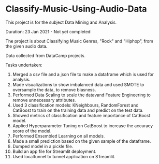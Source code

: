 # Classify-Music-Using-Audio-Data

This project is for the subject Data Mining and Analysis.

Duration: 23 Jan 2021 - Not yet completed

The project is about Classifying Music Genres, "Rock" and "Hiphop", from the given audio data. 

Data collected from DataCamp projects.

Tasks undertaken:
1. Merged a csv file and a json file to make a dataframe which is used for analysis.
2. Made visualizations to show imbalanced data and used SMOTE to oversample the data, to remove biasness.
3. Performed Data Scaling to scale the datavand Feature Engineering to remove unnecessary attributes.
4. Used 3 classification models: KNeighbours, RandomForest and CatBoost to train on the training data and predict on the test data.
5. Showed metrics of classification and feature importance of CatBoost model.
6. Applied Hyperparameter Tuning on CatBoost to increase the accuracy score of the model.
7. Performed Ensembled Learning on all models.
8. Made a small prediction based on the given sample of the dataframe.
9. Dumped model in a pickle file.
10. Build an app file for Streamlit deployment.
11. Used localtunnel to tunnel application on STreamlit.
